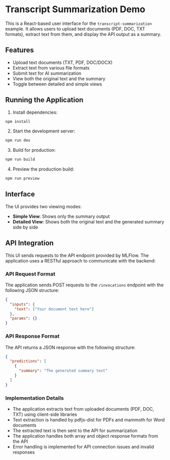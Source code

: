 # Transcript Summarization Demo

This is a React-based user interface for the `transcript-summarization` example. It allows users to upload text documents (PDF, DOC, TXT formats), extract text from them, and display the API output as a summary.

## Features

- Upload text documents (TXT, PDF, DOC/DOCX)
- Extract text from various file formats
- Submit text for AI summarization
- View both the original text and the summary
- Toggle between detailed and simple views

## Running the Application

1. Install dependencies:

```bash
npm install
```

2. Start the development server:

```bash
npm run dev
```

3. Build for production:

```bash
npm run build
```

4. Preview the production build:

```bash
npm run preview
```

## Interface

The UI provides two viewing modes:
- **Simple View**: Shows only the summary output
- **Detailed View**: Shows both the original text and the generated summary side by side

## API Integration

This UI sends requests to the API endpoint provided by MLFlow. The application uses a RESTful approach to communicate with the backend:

### API Request Format

The application sends POST requests to the `/invocations` endpoint with the following JSON structure:

```json
{
  "inputs": {
    "text": ["Your document text here"]
  },
  "params": {}
}
```

### API Response Format

The API returns a JSON response with the following structure:

```json
{
  "predictions": [
    {
      "summary": "The generated summary text"
    }
  ]
}
```

### Implementation Details

- The application extracts text from uploaded documents (PDF, DOC, TXT) using client-side libraries
- Text extraction is handled by pdfjs-dist for PDFs and mammoth for Word documents
- The extracted text is then sent to the API for summarization
- The application handles both array and object response formats from the API
- Error handling is implemented for API connection issues and invalid responses
